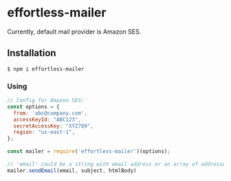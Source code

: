 # effortless-mailer
Currently, default mail provider is Amazon SES.

## Installation

```console
$ npm i effortless-mailer
```

### Using

```javascript 1.6
// Config for Amazon SES:
const options = {
  from: 'abc@company.com',
  accessKeyId: "ABC123",
  secretAccessKey: "XYZ789",
  region: "us-east-1",
};
 
const mailer = require('effortless-mailer')(options);
 
// 'email' could be a string with email address or an array of addresses
mailer.sendEmail(email, subject, htmlBody)
```
